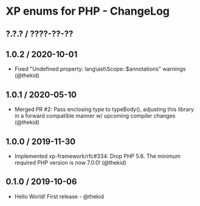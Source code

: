XP enums for PHP - ChangeLog
============================

## ?.?.? / ????-??-??

## 1.0.2 / 2020-10-01

* Fixed "Undefined property: lang\ast\Scope::$annotations" warnings
  (@thekid)

## 1.0.1 / 2020-05-10

* Merged PR #2: Pass enclosing type to typeBody(), adjusting this
  library in a forward compatible manner w/ upcoming compiler changes
  (@thekid)

## 1.0.0 / 2019-11-30

* Implemented xp-framework/rfc#334: Drop PHP 5.6. The minimum required
  PHP version is now 7.0.0!
  (@thekid)

## 0.1.0 / 2019-10-06

* Hello World! First release - @thekid